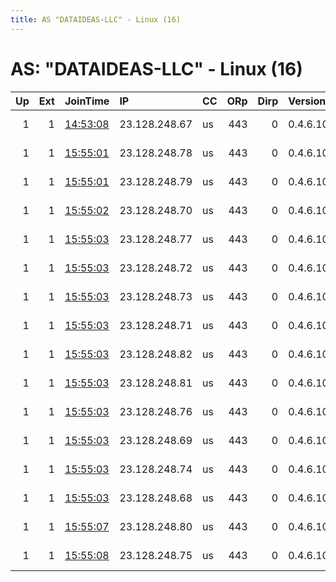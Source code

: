 ```yaml
---
title: AS "DATAIDEAS-LLC" - Linux (16)
---
```


# AS: "DATAIDEAS-LLC" - Linux (16)

|   Up |   Ext | JoinTime                                                                                              | IP            | CC   |   ORp |   Dirp | Version   | Contact                 | Nickname       |   eFamMembers |
|-----:|------:|:------------------------------------------------------------------------------------------------------|:--------------|:-----|------:|-------:|:----------|:------------------------|:---------------|--------------:|
|    1 |     1 | [14:53:08](https://nusenu.github.io/OrNetStats/w/relay/45B93DC1EF220C09AB8ACBA4089C40E6B3905795.html) | 23.128.248.67 | us   |   443 |      0 | 0.4.6.10  | ContactInfo email:abuse | StormyCloudInc |             1 |
|    1 |     1 | [15:55:01](https://nusenu.github.io/OrNetStats/w/relay/53FD4DFA80B269D8D59245B1BC0A7DD8E3E38466.html) | 23.128.248.78 | us   |   443 |      0 | 0.4.6.10  | ContactInfo email:abuse | StormyCloudInc |            15 |
|    1 |     1 | [15:55:01](https://nusenu.github.io/OrNetStats/w/relay/CB3794F3F30AB6F6E242F4D01AFCF11AD6E6A360.html) | 23.128.248.79 | us   |   443 |      0 | 0.4.6.10  | ContactInfo email:abuse | StormyCloudInc |            15 |
|    1 |     1 | [15:55:02](https://nusenu.github.io/OrNetStats/w/relay/F3934258379F84CDAA785981E704BA6D94CF08AA.html) | 23.128.248.70 | us   |   443 |      0 | 0.4.6.10  | ContactInfo email:abuse | StormyCloudInc |            15 |
|    1 |     1 | [15:55:03](https://nusenu.github.io/OrNetStats/w/relay/16D56A08617FA30069AE21A98682497C1409D560.html) | 23.128.248.77 | us   |   443 |      0 | 0.4.6.10  | ContactInfo email:abuse | StormyCloudInc |            15 |
|    1 |     1 | [15:55:03](https://nusenu.github.io/OrNetStats/w/relay/2915EBDBA5D4DAE9C06CE70E366C04C912EDB781.html) | 23.128.248.72 | us   |   443 |      0 | 0.4.6.10  | ContactInfo email:abuse | StormyCloudInc |            15 |
|    1 |     1 | [15:55:03](https://nusenu.github.io/OrNetStats/w/relay/29D3E5CD4454E08EDB616B8DE47D0672AC010008.html) | 23.128.248.73 | us   |   443 |      0 | 0.4.6.10  | ContactInfo email:abuse | StormyCloudInc |            15 |
|    1 |     1 | [15:55:03](https://nusenu.github.io/OrNetStats/w/relay/3DD7408DBB9EBC9474E3C8E40E4467EADD842B99.html) | 23.128.248.71 | us   |   443 |      0 | 0.4.6.10  | ContactInfo email:abuse | StormyCloudInc |            15 |
|    1 |     1 | [15:55:03](https://nusenu.github.io/OrNetStats/w/relay/455FD241FACDD3405EC5A8F09A8CBEE9A2EF3D16.html) | 23.128.248.82 | us   |   443 |      0 | 0.4.6.10  | ContactInfo email:abuse | StormyCloudInc |            15 |
|    1 |     1 | [15:55:03](https://nusenu.github.io/OrNetStats/w/relay/4D4DF9757EFDCD02FD35B40F976570F5361852AF.html) | 23.128.248.81 | us   |   443 |      0 | 0.4.6.10  | ContactInfo email:abuse | StormyCloudInc |            15 |
|    1 |     1 | [15:55:03](https://nusenu.github.io/OrNetStats/w/relay/9B65209A23D357B16A2C4FE6F3AA387C971A0BBA.html) | 23.128.248.76 | us   |   443 |      0 | 0.4.6.10  | ContactInfo email:abuse | StormyCloudInc |            15 |
|    1 |     1 | [15:55:03](https://nusenu.github.io/OrNetStats/w/relay/D94C320BA3165499577ACAB1C05E501B91D044E7.html) | 23.128.248.69 | us   |   443 |      0 | 0.4.6.10  | ContactInfo email:abuse | StormyCloudInc |            15 |
|    1 |     1 | [15:55:03](https://nusenu.github.io/OrNetStats/w/relay/E088907B0530A727ACA184794069B2654325FD05.html) | 23.128.248.74 | us   |   443 |      0 | 0.4.6.10  | ContactInfo email:abuse | StormyCloudInc |            15 |
|    1 |     1 | [15:55:03](https://nusenu.github.io/OrNetStats/w/relay/E79C7019696D3882A6CD8113D883C56FD50D0623.html) | 23.128.248.68 | us   |   443 |      0 | 0.4.6.10  | ContactInfo email:abuse | StormyCloudInc |            15 |
|    1 |     1 | [15:55:07](https://nusenu.github.io/OrNetStats/w/relay/44F9E17F0368BEF8D87283E72ECAE2C1DC4F9B50.html) | 23.128.248.80 | us   |   443 |      0 | 0.4.6.10  | ContactInfo email:abuse | StormyCloudInc |            15 |
|    1 |     1 | [15:55:08](https://nusenu.github.io/OrNetStats/w/relay/D0A5578655659B95C7370C06F059896429299036.html) | 23.128.248.75 | us   |   443 |      0 | 0.4.6.10  | ContactInfo email:abuse | StormyCloudInc |            15 |

